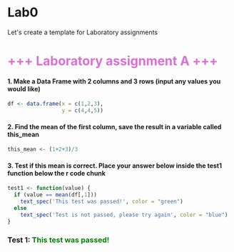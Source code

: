 # Lab0

Let's create a template for Laboratory assignments

<span style="color:orchid"> +++ Laboratory assignment A +++ </span>
===================================================================

#### <span style="color:charcoal"> 1. Make a Data Frame with 2 columns and 3 rows (input any values you would like) </span>

``` r
df <- data.frame(x = c(1,2,3),
                 y = c(4,4,5))
```

#### <span style="color:charcoal"> 2. Find the mean of the first column, save the result in a variable called this\_mean </span>

``` r
this_mean <- (1+2+3)/3
```

#### <span style="color:charcoal"> 3. Test if this mean is correct. Place your answer below inside the test1 function below the r code chunk </span>

``` r
test1 <- function(value) {
  if (value == mean(df[,1]))
    text_spec('This test was passed!', color = "green")
  else
    text_spec('Test is not passed, please try again', color = "blue")
}
```

### Test 1: <span style="     color: green !important;">This test was passed!</span>
